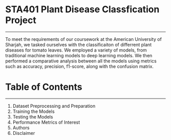 # STA401 Plant Disease Classfication Project
---
To meet the requirements of our coursework at the American University of Sharjah, we tasked ourselves with the classificaiton of differrent plant diseases for tomato leaves. We employed a variety of models, from traditional machine learning models to deep learning models. We then performed a comparative analysis between all the models using metrics such as accuracy, precision, f1-score, along with the confusion matrix. 

# Table of Contents
---
1. Dataset Preprocessing and Preparation
2. Training the Models
3. Testing the Models
4. Performance Metrics of Interest
5. Authors
6. Disclaimer


